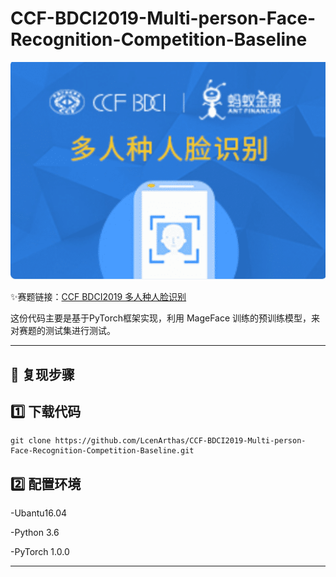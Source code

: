 CCF-BDCI2019-Multi-person-Face-Recognition-Competition-Baseline
===============

<div align="center">

<img src="BDCI.png">

</div>

:sparkles:赛题链接：[CCF BDCI2019 多人种人脸识别](https://www.datafountain.cn/competitions/348)

这份代码主要是基于PyTorch框架实现，利用 MageFace 训练的预训练模型，来对赛题的测试集进行测试。

-----------------------------------

:running: 复现步骤
-----

## :one: 下载代码

```
git clone https://github.com/LcenArthas/CCF-BDCI2019-Multi-person-Face-Recognition-Competition-Baseline.git
```

## :two: 配置环境

-Ubantu16.04

-Python 3.6

-PyTorch 1.0.0

---------
